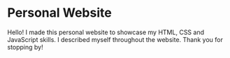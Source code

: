 # Personal Website
Hello! 
I made this personal website to showcase my HTML, CSS and JavaScript skills.
I described myself throughout the website.
Thank you for stopping by!
